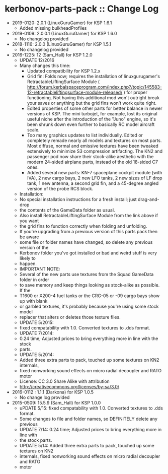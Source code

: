 # kerbonov-parts-pack :: Change Log

* 2019-0120: 2.0.1 (LinuxGuruGamer) for KSP 1.6.1
	+ Added missing bulkheadProfiles
* 2019-0109: 2.0.0.1 (LinuxGuruGamer) for KSP 1.6.0
	+ No changelog provided
* 2018-1116: 2.0.0 (LinuxGuruGamer) for KSP 1.5.1
	+ No changelog provided
* 2016-1225: 12 (Sam_Hall) for KSP 1.2.0
	+ UPDATE 12/2016
	+ Many changes this time:
		- Updated compatibility for KSP 1.2.x
		- Grid fin: Folds now; requires the installation of linuxgurugamer's RetractableLiftingSurface Module ( <http://forum.kerbalspaceprogram.com/index.php?/topic/145583-12-retractableliftingsurface-module-released/> ) for proper functioning. Not having this additional mod won't outright break your saves or anything but the grid fins won't work quite right.
		- Edited properties of some other parts for better balance in newer versions of KSP. The mini turbojet, for example, lost its original useful niche after the introduction of the "Juno" engine, so it's been shrunk down even further to basically RC model aircraft scale.
		- Too many graphics updates to list individually. Edited or completely remade nearly all models and textures on most parts. Most diffuse, normal and emissive textures have been tweaked extensively to minimize S3 compression artifacting. The KN2 and passenger pod now share their stock-alike aesthetic with the modern 24-sided airplane parts, instead of the old 18-sided C7 ones.
		- Added several new parts: KN-7 spaceplane cockpit module (with IVA), 2 new cargo bays, 2 new LFO tanks, 2 new sizes of LF drop tank, 1 new antenna, a second grid fin, and a 45-degree angled version of the probe RCS block.
	+ Installation:
	+ No special installation instructions for a fresh install; just drag-and-drop
	+ the contents of the GameData folder as usual.
	+ Also install RetractableLiftingSurface Module from the link above if you want
	+ the grid fins to function correctly when folding and unfolding.
	+ If you're upgrading from a previous version of this parts pack then be aware
	+ some file or folder names have changed, so delete any previous version of the
	+ Kerbonov folder you've got installed or bad and weird stuff is very likely to
	+ happen.
	+ IMPORTANT NOTE:
	+ Several of the new parts use textures from the Squad GameData folder in order
	+ to save memory and keep things looking as stock-alike as possible. If the
	+ T1600 or X200-4 fuel tanks or the CRG-05 or -09 cargo bays show up with blank
	+ or garbled textures, it's probably because you're using some stock model
	+ replacer that alters or deletes those texture files.
	+ UPDATE 5/2015:
	+ fixed compatability with 1.0. Converted textures to .dds format.
	+ UPDATE 7/2014:
	+ 0.24 time; Adjusted prices to bring everything more in line with the stock
	+ parts.
	+ UPDATE 5/2014:
	+ Added three extra parts to pack, touched up some textures on KN2 internals,
	+ fixed nonworking sound effects on micro radial decoupler and RATO motor
	+ License: CC 3.0 Share Alike with attribution
	+ <http://creativecommons.org/licenses/by-sa/3.0/>
* 2016-0112 : 1.1.1 (Darkona) for KSP 1.0.5
	+ No change log provided
* 2015-0509: 15.5.9 (Sam_Hall) for KSP 1.0.0
	+ uPDATE 5/15: fixed compatability with 1.0. Converted textures to .dds format.
	+ Some changes to file and folder names, so DEFINITELY delete any previous
	+ UPDATE 7/14: 0.24 time; Adjusted prices to bring everything more in line with
	+ the stock parts.
	+ UPDATE 5/14: Added three extra parts to pack, touched up some textures on KN2
	+ internals, fixed nonworking sound effects on micro radial decoupler and RATO
	+ motor
